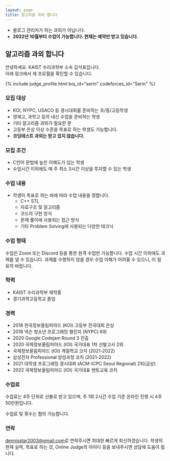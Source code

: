 ```yaml
---
layout: page
title: 알고리즘 과외 합니다
---
```


* 블로그 관리자가 하는 과외가 아닙니다.
* **2022년 10월부터 수업이 가능합니다. 현재는 예약만 받고 있습니다.**

## 알고리즘 과외 합니다
안녕하세요. KAIST 수리과학부 소속 김석표입니다.<br>
아래 링크에서 제 프로필을 확인할 수 있습니다.

{% include judge_profile.html boj_id="serin" codeforces_id="Serin" %}

### 모집 대상
* KOI, NYPC, USACO 등 경시대회를 준비하는 초/중/고등학생
* 영재고, 과학고 등의 내신 수업을 준비하는 학생
* 기타 알고리즘 과외가 필요한 분
* 고등부 은상 이상 수준을 목표로 하는 학생도 가능합니다.
* **코딩테스트 과외는 받고 있지 않습니다.**

### 모집 조건
* C언어 문법에 높은 이해도가 있는 학생
* 수업시간 이외에도 매 주 최소 3시간 이상을 투자할 수 있는 학생

### 수업 내용
* 학생이 목표로 하는 바에 따라 수업 내용을 정합니다.
  * C++ STL
  * 자료구조 및 알고리즘
  * 코드의 구현 방식
  * 문제 풀이에 사용되는 접근 방식
  * 기타 Problem Solving에 사용되는 다양한 테크닉

### 수업 형태
수업은 Zoom 또는 Discord 등을 통한 원격 수업만 가능합니다.
수업 시간 이외에도 과제를 낼 수 있습니다. 과제를 수행하지 않을 경우 수업 이해가 어려울 수 있으니, 이 점 유의 바랍니다.

### 학력
* KAIST 수리과학부 재학중
* 경기과학고등학교 졸업

### 경력
* 2018 한국정보올림피아드 (KOI) 고등부 전국대회 은상
* 2018 넥슨 청소년 프로그래밍 챌린지 (NYPC) 6위
* 2020 Google Codejam Round 3 진출
* 2020 국제정보올림피아드 (IOI) 국가대표 1차 선발고사 2위
* 국제정보올림피아드 (IOI) 계절학교 코치 (2021-2022)
* 삼성전자 Professional 양성과정 코치 (2021-2022)
* 2021 대학생 프로그래밍 경시대회 (ACM-ICPC Seoul Regional) 2위(금상)
* 2022 국제정보올림피아드 (IOI) 국가대표 멘토교육 코치

### 수업료
수업료는 4주 단위로 선불로 받고 있으며, 주 1회 2시간 수업 기준 온라인 진행 시 4주 50만원입니다.

수업료 및 횟수는 협의 가능합니다.

### 연락
<style>
.mail-address:after{
    content:attr(data-name) "@" attr(data-domain) "." attr(data-tld);
    text-decoration: underline
}
</style>
<a href="#" class="mail-address" data-name="dennisstar2003" data-domain="gmail" data-tld="com" onclick="window.location.href = 'mailto:' + this.dataset.name + '@' + this.dataset.domain + '.' + this.dataset.tld"></a>로 연락주시면 최대한 빠르게 회신하겠습니다.
학생의 현재 실력, 목표로 하는 것, Online Judge의 아이디 등을 보내주시면 상담에 도움이 됩니다.
